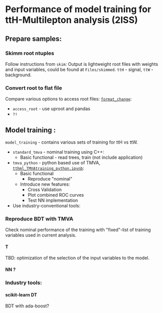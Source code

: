 # Performance of model training for ttH-Multilepton analysis (2lSS)

## Prepare samples:
### Skimm root ntuples
Follow instructions from `skim`:
Output is lightweight root files with weights and input variables, could be found at `Files/skimmed`.
`ttH` - signal, `ttW` - background.


### Convert root to flat file
Compare various options to access root files: [`format_change`](https://github.com/grevtsovkirill/tthml_perf/tree/master/format_change):
 * `access_root` - use uproot and pandas
 * `?!` 


## Model training :
`model_training` - contains various sets of training for ttH vs ttW.

 * `standard_tmva` - nominal training using C++:
     * Basic functional - read trees, train (not include application)
 * `tmva_python` - python based use of TMVA, [`tthml_TMVAtraining_python.ipynb`](https://github.com/grevtsovkirill/tthml_perf/blob/master/model_training/tmva_python/tthml_TMVAtraining_python.ipynb):
     * Basic functional
         * Reproduce "nominal"
     * Introduce new features: 
         * Cross Validation
         * Plot combined ROC curves
         * Test NN implementation
 * Use industry-conventional tools:

### Reproduce BDT with TMVA
Check nominal performance of the training with "fixed"-list of training variables used in current analysis.


#### T

TBD: optimization of the selection of the input variables to the model.

#### NN ?


### Industry tools:
#### scikit-learn DT
BDT with ada-boost?
